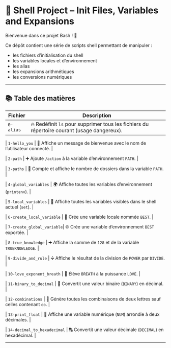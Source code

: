 # 🐚 Shell Project – Init Files, Variables and Expansions

Bienvenue dans ce projet Bash ! 🎉

Ce dépôt contient une série de scripts shell permettant de manipuler :

- les fichiers d’initialisation du shell  
- les variables locales et d’environnement  
- les alias  
- les expansions arithmétiques  
- les conversions numériques  

---

## 📚 Table des matières

| Fichier                   | Description                                                                                  |
|---------------------------|----------------------------------------------------------------------------------------------|
| `0-alias`                 | 🔥 Redéfinit `ls` pour supprimer tous les fichiers du répertoire courant (usage dangereux).  |

| `1-hello_you`             | 👋 Affiche un message de bienvenue avec le nom de l’utilisateur connecté.                     |

| `2-path`                  | ➕ Ajoute `/action` à la variable d’environnement `PATH`.                                    |

| `3-paths`                 | 🔢 Compte et affiche le nombre de dossiers dans la variable `PATH`.                          |

| `4-global_variables`      | 🌍 Affiche toutes les variables d’environnement (`printenv`).                                |

| `5-local_variables`       | 🧪 Affiche toutes les variables visibles dans le shell actuel (`set`).                       |

| `6-create_local_variable` | 🔧 Crée une variable locale nommée `BEST`.                                                  |

| `7-create_global_variable`| 🌐 Crée une variable d’environnement `BEST` exportée.                                       |

| `8-true_knowledge`        | ➕ Affiche la somme de `128` et de la variable `TRUEKNOWLEDGE`.                              |

| `9-divide_and_rule`       | ➗ Affiche le résultat de la division de `POWER` par `DIVIDE`.                               |

| `10-love_exponent_breath` | 🧮 Élève `BREATH` à la puissance `LOVE`.                                                     |

| `11-binary_to_decimal`    | 🔢 Convertit une valeur binaire (`BINARY`) en décimal.                                       |

| `12-combinations`         | 🔡 Génère toutes les combinaisons de deux lettres sauf celles contenant `oo`.                |

| `13-print_float`          | 💸 Affiche une variable numérique (`NUM`) arrondie à deux décimales.                         |

| `14-decimal_to_hexadecimal` | 🔠 Convertit une valeur décimale (`DECIMAL`) en hexadécimal.                                |

---


